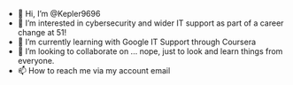 - 👋 Hi, I’m @Kepler9696
- 👀 I’m interested in cybersecurity and wider IT support as part of a career change at 51! 
- 🌱 I’m currently learning with Google IT Support through Coursera
- 💞️ I’m looking to collaborate on ... nope, just to look and learn things from everyone.
- 📫 How to reach me via my account email

<!---
Kepler9696/Kepler9696 is a ✨ special ✨ repository because its `README.md` (this file) appears on your GitHub profile.
You can click the Preview link to take a look at your changes.
--->
